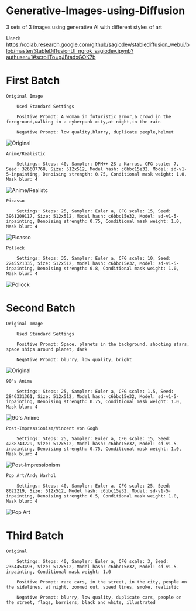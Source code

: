 # Generative-Images-using-Diffusion
3 sets of 3 images using generative AI with different styles of art

Used: https://colab.research.google.com/github/sagiodev/stablediffusion_webui/blob/master/StableDiffusionUI_ngrok_sagiodev.ipynb?authuser=1#scrollTo=gJBtadxGOK7b

# First Batch

    Original Image

        Used Standard Settings

        Positive Prompt: A woman in futuristic armor,a crowd in the foreground,walking in a cyberpunk city,at night,in the rain

        Negative Prompt: low quality,blurry, duplicate people,helmet

![Original](https://github.com/JGonzalez249/Generative-Images-using-Diffusion/blob/master/img/00000-613250346-A%20woman%20in%20fut.png)

    Anime/Realistic

        Settings: Steps: 40, Sampler: DPM++ 2S a Karras, CFG scale: 7, Seed: 326607768, Size: 512x512, Model hash: c6bbc15e32, Model: sd-v1-5-inpainting, Denoising strength: 0.75, Conditional mask weight: 1.0, Mask blur: 4

![Anime/Realistc](https://github.com/JGonzalez249/Generative-Images-using-Diffusion/blob/master/img/futureWomanAnime.png)

    Picasso

        Settings: Steps: 25, Sampler: Euler a, CFG scale: 15, Seed: 3961209117, Size: 512x512, Model hash: c6bbc15e32, Model: sd-v1-5-inpainting, Denoising strength: 0.75, Conditional mask weight: 1.0, Mask blur: 4

![Picasso](https://github.com/JGonzalez249/Generative-Images-using-Diffusion/blob/master/img/futureWomanPicasso.png)

    Pollock

        Settings: Steps: 35, Sampler: Euler a, CFG scale: 10, Seed: 2245521335, Size: 512x512, Model hash: c6bbc15e32, Model: sd-v1-5-inpainting, Denoising strength: 0.8, Conditional mask weight: 1.0, Mask blur: 4

![Pollock](https://github.com/JGonzalez249/Generative-Images-using-Diffusion/blob/master/img/futureWomanPollock.png)

# Second Batch

    Original Image

        Used Standard Settings

        Positive Prompt: Space, planets in the background, shooting stars, space ships around planet, dark

        Negative Prompt: blurry, low quality, bright

![Original](https://github.com/JGonzalez249/Generative-Images-using-Diffusion/blob/master/img/spaceOriginal.png)

    90's Anime

        Settings: Steps: 25, Sampler: Euler a, CFG scale: 1.5, Seed: 2846331361, Size: 512x512, Model hash: c6bbc15e32, Model: sd-v1-5-inpainting, Denoising strength: 0.75, Conditional mask weight: 1.0, Mask blur: 4


![90's Anime](https://github.com/JGonzalez249/Generative-Images-using-Diffusion/blob/master/img/spaceAnime.png)

    Post-Impressionism/Vincent von Gogh

        Settings: Steps: 25, Sampler: Euler a, CFG scale: 15, Seed: 4238743229, Size: 512x512, Model hash: c6bbc15e32, Model: sd-v1-5-inpainting, Denoising strength: 0.75, Conditional mask weight: 1.0, Mask blur: 4

![Post-Impressionism](https://github.com/JGonzalez249/Generative-Images-using-Diffusion/blob/master/img/spacePostImpress.png)

    Pop Art/Andy Warhol

        Settings: Steps: 40, Sampler: Euler a, CFG scale: 25, Seed: 8622219, Size: 512x512, Model hash: c6bbc15e32, Model: sd-v1-5-inpainting, Denoising strength: 0.5, Conditional mask weight: 1.0, Mask blur: 4

![Pop Art](https://github.com/JGonzalez249/Generative-Images-using-Diffusion/blob/master/img/spacePop.png)

# Third Batch

    Original

        Settings: Steps: 40, Sampler: Euler a, CFG scale: 3, Seed: 2364453493, Size: 512x512, Model hash: c6bbc15e32, Model: sd-v1-5-inpainting, Conditional mask weight: 1.0

        Positive Prompt: race cars, in the street, in the city, people on the sidelines, at night, zoomed out, speed lines, smoke, realistic

        Negative Prompt: blurry, low quality, duplicate cars, people on the street, flags, barriers, black and white, illustrated



